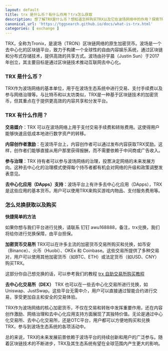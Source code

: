 ```yaml
---
layout: default
title: trx 是什么币？有什么作用？trx怎么获取
description: 想了解TRX是什么币？想知道怎样购买TRX以及它在波场网络中的作用？探索TRX作为波场生态系统的基石，了解其交易、内容创作激励和网络治理功能。发现最佳方式购买和兑换TRX。
canonical_url: 'https://tggsearch.github.io/docs/what-is-trx.html'
categories: [ exchange ]
---
```

TRX，全称为Tronix，是波场（TRON）区块链网络的原生加密货币。波场是一个去中心化的区块链平台，致力于构建一个全球性的自由内容娱乐系统，通过区块链和分布式存储技术，提供高效的共享方式。波场由孙宇晨（Justin Sun）于2017年创立，其主要目标是通过区块链技术推动互联网去中心化。

### TRX 是什么币？
TRX作为波场网络的基本单位，用于在波场生态系统中进行交易、支付手续费以及参与网络治理等。与比特币和以太坊类似，TRX是一种基于区块链技术的加密货币，但其重点在于提供更高效的内容共享和分发平台。

### TRX 有什么作用？
**交易媒介**：TRX 可以在波场网络上用于支付交易手续费和转账费用。这使得用户能够快速且低成本地进行数字资产的转移。

**内容创作者激励**：在波场平台上，内容创作者可以通过发布内容获取TRX奖励。这样，创作者们能够直接从用户那里获得报酬，而不需要依赖于中间商或广告收入。

**参与治理**：TRX 持有者可以参与波场网络的治理，投票决定网络的未来发展方向。这种去中心化的治理模式使得每个持币者都有机会对网络的升级和政策调整发表意见。

**去中心化应用（DApps）支持**：波场平台上有许多去中心化应用（DApps），TRX 是这些应用的基本货币。用户可以使用TRX来购买游戏内物品、支付服务费用等。

### 怎么兑换获取以及购买

**快捷简单的方法**
<p class="red-text-word">
如果你想与我们平台进行兑换，请联系 钉钉 awu168888，备注，trx兑换，我们将给你进行兑换保障，由平台担保。
</p>

**加密货币交易所**
TRX可以在许多主流的加密货币交易所购买和兑换，如币安（Binance）、火币（Huobi）、OKEx 和 Coinbase。这些交易所提供了多种交易对，用户可以使用其他加密货币（如BTC、ETH）或法定货币（如USD、CNY）购买TRX。

这部分你自己想兑换的话，可以参考我们的教程 [trx 自助交易所购买教程](./trx-how-to-buy.html)

**去中心化交易所（DEX）**
TRX 也可以在一些去中心化交易所进行兑换，如Uniswap、JustSwap。这些平台无需中介，用户可以直接通过智能合约进行交易，享受更加自主和安全的交易体验。

TRX作为波场网络的核心加密货币，不仅在交易和转账中发挥重要作用，还在内容创作激励、网络治理和去中心化应用支持方面展现了其独特价值。无论是通过中心化交易所、去中心化交易所，还是OTC平台，用户都可以方便地购买和兑换TRX，参与到波场生态系统的各项活动中。

总的来说，TRX的未来发展前景依赖于波场平台的持续创新和用户的广泛参与。随着区块链技术的不断进步，TRX及其生态系统有望在全球范围内产生更大的影响。